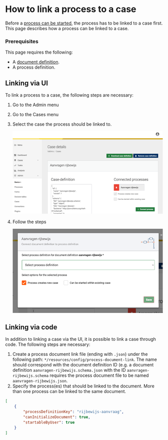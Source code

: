 # How to link a process to a case

Before a [process can be started](start-case.md), the process has to be linked to a case first. This page describes how
a process can be linked to a case.

### Prerequisites

This page requires the following:
- A [document definition](create-document-definition.md).
- A process definition.

## Linking via UI

To link a process to a case, the following steps are necessary:

1. Go to the Admin menu
2. Go to the Cases menu
3. Select the case the process should be linked to.

   ![Selecting the case](img/cases-details.png)

4. Follow the steps

    ![Adding a case to a document](img/cases-add-process.png)

## Linking via code

In addition to linking a case via the UI, it is possible to link a case through code. The following steps are necessary:

1. Create a process document link file (ending with `.json`) under the following path:
   `*/resources/config/process-document-link`. The name should correspond with the document definition ID (e.g. a document
   definition `aanvragen-rijbewijs.schema.json` with the ID `aanvragen-rijbewijs.schema` requires the process document
   file to be named `aanvragen-rijbewijs.json`.
2. Specify the process(es) that should be linked to the document. More than one process can be linked to the same
   document.

```json
[
    {
        "processDefinitionKey": "rijbewijs-aanvraag",
        "canInitializeDocument": true,
        "startableByUser": true
    }
]
```
